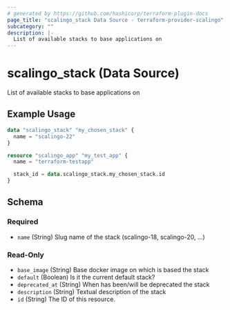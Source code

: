 ```yaml
---
# generated by https://github.com/hashicorp/terraform-plugin-docs
page_title: "scalingo_stack Data Source - terraform-provider-scalingo"
subcategory: ""
description: |-
  List of available stacks to base applications on
---
```


# scalingo_stack (Data Source)

List of available stacks to base applications on

## Example Usage

```terraform
data "scalingo_stack" "my_chosen_stack" {
  name = "scalingo-22"
}

resource "scalingo_app" "my_test_app" {
  name = "terraform-testapp"

  stack_id = data.scalingo_stack.my_chosen_stack.id
}
```

<!-- schema generated by tfplugindocs -->
## Schema

### Required

- `name` (String) Slug name of the stack (scalingo-18, scalingo-20, …)

### Read-Only

- `base_image` (String) Base docker image on which is based the stack
- `default` (Boolean) Is it the current default stack?
- `deprecated_at` (String) When has been/will be deprecated the stack
- `description` (String) Textual description of the stack
- `id` (String) The ID of this resource.


